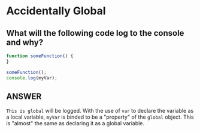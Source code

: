 # Accidentally Global

## What will the following code log to the console and why?
```javascript
function someFunction() {
}

someFunction();
console.log(myVar);
```

## ANSWER
`This is global` will be logged. With the use of `var` to declare the variable as a local variable, `myVar` is binded to be a "property" of the `global` object. This is "almost" the same as declaring it as a global variable.
